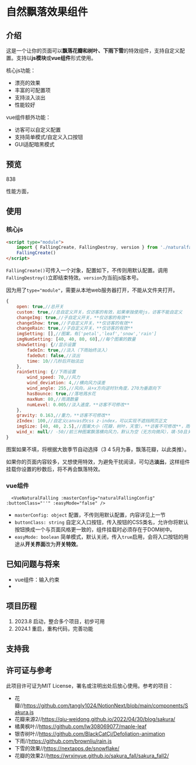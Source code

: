 # 自然飘落效果组件

## 介绍

这是一个让你的页面可以**飘落花瓣和树叶、下雨下雪**的特效组件，支持自定义配置。支持以**js模块**或**vue组件**形式使用。

核心js功能：

* 漂亮的效果
* 丰富的可配置项
* 支持淡入淡出
* 性能较好

vue组件额外功能：

* 访客可以自定义配置
* 支持简单模式/自定义入口按钮
* GUI适配暗黑模式

## 预览

838

性能方面，

## 使用

### 核心js

```html
<script type="module">
    import { FallingCreate, FallingDestroy, version } from './naturalfalling.js'
    FallingCreate()
</script>
```

`FallingCreate()`可传入一个对象，配置如下，不传则用默认配置。调用`FallingDestroy()`立即结束特效。`version`为当前js版本号。

因为用了`type="module"`，需要从本地web服务器打开，不能从文件夹打开。

```js
{
    open: true,//总开关
    custom: true,//总自定义开关，仅访客的有效，如果单独使用js，访客不能自定义
    changeImg: true,//子自定义开关，**仅访客的有效**
    changeShow: true,//子自定义开关，**仅访客的有效**
    changeRain: true,//子自定义开关，**仅访客的有效**
    imgSetting: [],//图案，有['petal','leaf','snow','rain']
    imgNumSetting: [40, 40, 80, 60],//每个图案的数量
    showSetting: {//显示设置
        fadeIn: true,//淡入（下雨始终淡入）
        fadeOut: false,//淡出
        time: 10//几秒后开始淡出
    },
    rainSetting: {//下雨设置
        wind_speed: 70,//风力
        wind_deviation: 4,//横向风力误差
        wind_angle: 255,//风向，从+x方向逆时针角度，270为垂直向下
        hasBounce: true,//落地溅水花
        maxNum: 80,//雨滴数量
        numLevel: 0.005//淡入速度，**访客不可修改**
    },
    gravity: 0.163,//重力，**访客不可修改**
    zIndex: 100,//自定义canvas的css z-index，可以实现不遮挡网页正文
    imgSize: [40, 40, 2.5],//图案大小（花瓣，树叶，天雪），**访客不可修改**，雨滴的大小跟风力有关
    wind_x: null// -50//前三种图案飘落横向风力，默认为空（无方向微风），填-50且关闭淡入时，效果与参考链接效果相似
}
```

图案如果不填，将根据大致季节自动选择（3 4 5月为春，飘落花瓣，以此类推）。

如果你的页面内容较多，又想使用特效，为避免干扰阅读，可勾选**淡出**，这样组件挂载你设置的秒数后，将不再会飘落特效。

### vue组件

```vue
  <VueNaturalFalling :masterConfig="naturalFallingConfig" :buttonClass="''" :easyMode="false" />

```

* `masterConfig: object` 配置，不传则用默认配置，内容详见上一节
* `buttonClass: string` 自定义入口按钮，传入按钮的CSS类名，允许你将默认按钮换成一个与页面风格更一致的，组件挂载时必须存在于DOM树中。
* `easyMode: boolean` 简单模式，默认关闭，传入`true`启用，会将入口按钮的用途从**开关界面**改为**开关特效**。

## 已知问题与将来

* vue组件：输入约束
* 

## 项目历程

1. 2023.8 启动，整合多个项目，初步可用
2. 2024.1 重启，重构代码，完善功能

## 支持我

## 许可证与参考

此项目许可证为MIT License，署名或注明出处后放心使用。参考的项目：

* 花瓣//https://github.com/tangly1024/NotionNext/blob/main/components/Sakura.js
* 花瓣来源2//https://qiu-weidong.github.io/2022/04/30/blog/sakura/
* 橘黄枫叶//https://github.com/lw308069077/maple-leaf
* 银杏树叶//https://github.com/BlackCatCj/Defoliation-animation
* 下雨//https://github.com/brownliu/rain.js
* 下雪的效果//https://nextapps.de/snowflake/
* 花瓣的效果2//https://wrxinyue.github.io/sakura_fall/sakura_fall2/